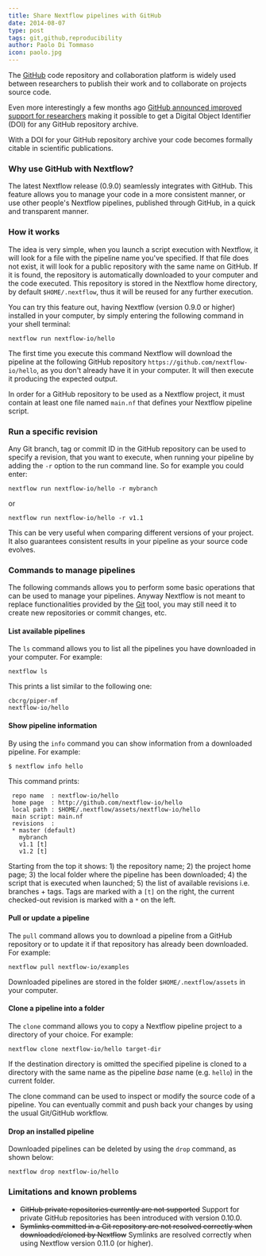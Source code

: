 ```yaml
---
title: Share Nextflow pipelines with GitHub
date: 2014-08-07
type: post
tags: git,github,reproducibility
author: Paolo Di Tommaso
icon: paolo.jpg
---
```


The [GitHub](https://github.com) code repository and collaboration platform is widely
used between researchers to publish their work and to collaborate on projects source code.

Even more interestingly a few months ago [GitHub announced improved support for researchers](https://github.com/blog/1840-improving-github-for-science)
making it possible to get a Digital Object Identifier (DOI) for any GitHub repository archive.

With a DOI for your GitHub repository archive your code becomes formally citable
in scientific publications.

### Why use GitHub with Nextflow?

The latest Nextflow release (0.9.0) seamlessly integrates with GitHub.
This feature allows you to manage your code in a more consistent manner, or use other
people's Nextflow pipelines, published through GitHub, in a quick and transparent manner.

### How it works

The idea is very simple, when you launch a script execution with Nextflow, it will look for
a file with the pipeline name you've specified. If that file does not exist,
it will look for a public repository with the same name on GitHub. If it is found, the
repository is automatically downloaded to your computer and the code executed. This repository
is stored in the Nextflow home directory, by default `$HOME/.nextflow`, thus it will be reused
for any further execution.

You can try this feature out, having Nextflow (version 0.9.0 or higher) installed in your computer,
by simply entering the following command in your shell terminal:

    nextflow run nextflow-io/hello

The first time you execute this command Nextflow will download the pipeline
at the following GitHub repository `https://github.com/nextflow-io/hello`,
as you don't already have it in your computer. It will then execute it producing the expected output.

In order for a GitHub repository to be used as a Nextflow project, it must
contain at least one file named `main.nf` that defines your Nextflow pipeline script.

### Run a specific revision

Any Git branch, tag or commit ID in the GitHub repository can be used to specify a revision,
that you want to execute, when running your pipeline by adding the `-r` option to the run command line.
So for example you could enter:

    nextflow run nextflow-io/hello -r mybranch

or

    nextflow run nextflow-io/hello -r v1.1

This can be very useful when comparing different versions of your project.
It also guarantees consistent results in your pipeline as your source code evolves.

### Commands to manage pipelines

The following commands allows you to perform some basic operations that can be used to manage your pipelines.
Anyway Nextflow is not meant to replace functionalities provided by the [Git](http://git-scm.com/) tool,
you may still need it to create new repositories or commit changes, etc.

#### List available pipelines

The `ls` command allows you to list all the pipelines you have downloaded in
your computer. For example:

    nextflow ls

This prints a list similar to the following one:

    cbcrg/piper-nf
    nextflow-io/hello

#### Show pipeline information

By using the `info` command you can show information from a downloaded pipeline. For example:

    $ nextflow info hello

This command prints:

     repo name  : nextflow-io/hello
     home page  : http://github.com/nextflow-io/hello
     local path : $HOME/.nextflow/assets/nextflow-io/hello
     main script: main.nf
     revisions  :
     * master (default)
       mybranch
       v1.1 [t]
       v1.2 [t]

Starting from the top it shows: 1) the repository name; 2) the project home page; 3) the local folder where the pipeline has been downloaded; 4) the script that is executed
when launched; 5) the list of available revisions i.e. branches + tags. Tags are marked with
a `[t]` on the right, the current checked-out revision is marked with a `*` on the left.

#### Pull or update a pipeline

The `pull` command allows you to download a pipeline from a GitHub repository or to update
it if that repository has already been downloaded. For example:

    nextflow pull nextflow-io/examples

Downloaded pipelines are stored in the folder `$HOME/.nextflow/assets` in your computer.

#### Clone a pipeline into a folder

The `clone` command allows you to copy a Nextflow pipeline project to a directory of your choice. For example:

    nextflow clone nextflow-io/hello target-dir

If the destination directory is omitted the specified pipeline is cloned to a directory
with the same name as the pipeline _base_ name (e.g. `hello`) in the current folder.

The clone command can be used to inspect or modify the source code of a pipeline. You can
eventually commit and push back your changes by using the usual Git/GitHub workflow.

#### Drop an installed pipeline

Downloaded pipelines can be deleted by using the `drop` command, as shown below:

    nextflow drop nextflow-io/hello

### Limitations and known problems

- <s>GitHub private repositories currently are not supported</s> Support for private GitHub repositories has been introduced with version 0.10.0.
- <s>Symlinks committed in a Git repository are not resolved correctly
  when downloaded/cloned by Nextflow</s> Symlinks are resolved correctly when using Nextflow version 0.11.0 (or higher).
